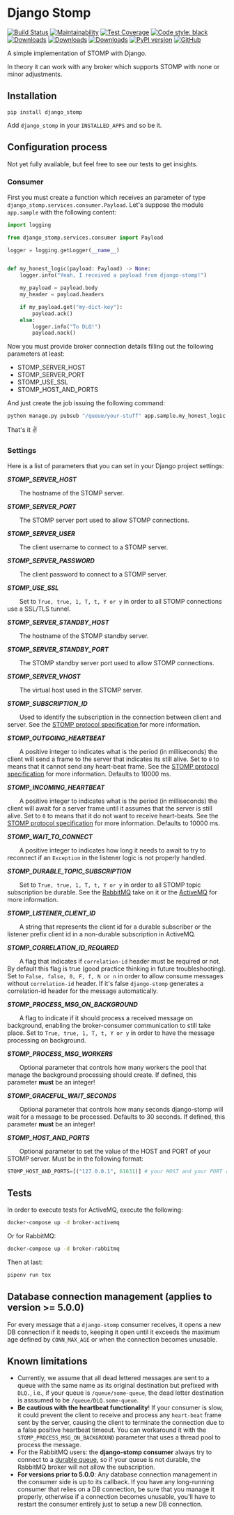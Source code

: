 # Django Stomp

[![Build Status](https://dev.azure.com/juntos-somos-mais-loyalty/python/_apis/build/status/django-stomp?branchName=master)](https://dev.azure.com/juntos-somos-mais-loyalty/python/_build/latest?definitionId=23&branchName=master)
[![Maintainability](https://sonarcloud.io/api/project_badges/measure?project=juntossomosmais_django-stomp&metric=sqale_rating)](https://sonarcloud.io/dashboard?id=juntossomosmais_django-stomp)
[![Test Coverage](https://sonarcloud.io/api/project_badges/measure?project=juntossomosmais_django-stomp&metric=coverage)](https://sonarcloud.io/dashboard?id=juntossomosmais_django-stomp)
[![Code style: black](https://img.shields.io/badge/code%20style-black-000000.svg)](https://github.com/ambv/black)
[![Downloads](https://pepy.tech/badge/django-stomp)](https://pepy.tech/project/django-stomp)
[![Downloads](https://pepy.tech/badge/django-stomp/month)](https://pepy.tech/project/django-stomp/month)
[![Downloads](https://pepy.tech/badge/django-stomp/week)](https://pepy.tech/project/django-stomp/week)
[![PyPI version](https://badge.fury.io/py/django-stomp.svg)](https://badge.fury.io/py/django-stomp)
[![GitHub](https://img.shields.io/github/license/mashape/apistatus.svg)](https://github.com/juntossomosmais/django-stomp/blob/master/LICENSE)

A simple implementation of STOMP with Django.

In theory it can work with any broker which supports STOMP with none or minor adjustments.

## Installation

`pip install django_stomp`

Add `django_stomp` in your `INSTALLED_APPS` and so be it.

## Configuration process

Not yet fully available, but feel free to see our tests to get insights.

### Consumer

First you must create a function which receives an parameter of type `django_stomp.services.consumer.Payload`. Let's suppose the module `app.sample` with the following content:

```python
import logging

from django_stomp.services.consumer import Payload

logger = logging.getLogger(__name__)


def my_honest_logic(payload: Payload) -> None:
    logger.info("Yeah, I received a payload from django-stomp!")

    my_payload = payload.body
    my_header = payload.headers

    if my_payload.get("my-dict-key"):
        payload.ack()
    else:
        logger.info("To DLQ!")
        payload.nack()
```

Now you must provide broker connection details filling out the following parameters at least:

- STOMP_SERVER_HOST
- STOMP_SERVER_PORT
- STOMP_USE_SSL
- STOMP_HOST_AND_PORTS

And just create the job issuing the following command:

```bash
python manage.py pubsub "/queue/your-stuff" app.sample.my_honest_logic
```

That's it ✌️

### Settings

Here is a list of parameters that you can set in your Django project settings:

***STOMP_SERVER_HOST***

  The hostname of the STOMP server.

***STOMP_SERVER_PORT***

  The STOMP server port used to allow STOMP connections.

***STOMP_SERVER_USER***

  The client username to connect to a STOMP server.

***STOMP_SERVER_PASSWORD***

  The client password to connect to a STOMP server.

***STOMP_USE_SSL***

  Set to ``True, true, 1, T, t, Y or y`` in order to all STOMP connections use a SSL/TLS tunnel.

***STOMP_SERVER_STANDBY_HOST***

  The hostname of the STOMP standby server.

***STOMP_SERVER_STANDBY_PORT***

  The STOMP standby server port used to allow STOMP connections.

***STOMP_SERVER_VHOST***

  The virtual host used in the STOMP server.

***STOMP_SUBSCRIPTION_ID***

  Used to identify the subscription in the connection between client and server. See the [STOMP protocol specification
](https://stomp.github.io/stomp-specification-1.1.html#SUBSCRIBE_id_Header) for more information.

***STOMP_OUTGOING_HEARTBEAT***

  A positive integer to indicates what is the period (in milliseconds) the client will send a frame to the server
that indicates its still alive. Set to ``0`` to means that it cannot send any heart-beat frame. See the [STOMP
protocol specification](https://stomp.github.io/stomp-specification-1.1.html#Heart-beating) for more information.
Defaults to 10000 ms.

***STOMP_INCOMING_HEARTBEAT***

  A positive integer to indicates what is the period (in milliseconds) the client will await for a server frame until
it assumes that the server is still alive. Set to ``0`` to means that it do not want to receive heart-beats. See
the [STOMP protocol specification](https://stomp.github.io/stomp-specification-1.1.html#Heart-beating) for more
information. Defaults to 10000 ms.

***STOMP_WAIT_TO_CONNECT***

  A positive integer to indicates how long it needs to await to try to reconnect if an `Exception` in the listener
logic is not properly handled.

***STOMP_DURABLE_TOPIC_SUBSCRIPTION***

  Set to ``True, true, 1, T, t, Y or y`` in order to all STOMP topic subscription be durable. See the [RabbitMQ](
https://www.rabbitmq.com/stomp.html#d.dts) take on it or the
[ActiveMQ](https://activemq.apache.org/how-do-durable-queues-and-topics-work) for more information.

***STOMP_LISTENER_CLIENT_ID***

  A string that represents the client id for a durable subscriber or the listener prefix client id in a non-durable
subscription in ActiveMQ.

***STOMP_CORRELATION_ID_REQUIRED***

  A flag that indicates if `correlation-id` header must be required or not. By default this flag is true (good practice
thinking in future troubleshooting).
Set to ``False, false, 0, F, f, N or n`` in order to allow consume messages without `correlation-id` header. If it's
false `django-stomp` generates a correlation-id header for the message automatically.

***STOMP_PROCESS_MSG_ON_BACKGROUND***

  A flag to indicate if it should process a received message on background, enabling the broker-consumer communication
to still take place.
  Set to ``True, true, 1, T, t, Y or y`` in order to have the message processing on background.

***STOMP_PROCESS_MSG_WORKERS***

  Optional parameter that controls how many workers the pool that manage the background processing should create. If
defined, this parameter **must** be an integer!

***STOMP_GRACEFUL_WAIT_SECONDS***

  Optional parameter that controls how many seconds django-stomp will wait for a message to be processed. Defaults to 30 seconds. If defined, this parameter **must** be an integer!

***STOMP_HOST_AND_PORTS***

  Optional parameter to set the value of the HOST and PORT of your STOMP server. Must be in the following format:
```python
STOMP_HOST_AND_PORTS=[("127.0.0.1", 61631)] # your HOST and your PORT respectively
```

## Tests

In order to execute tests for ActiveMQ, execute the following:
```bash
docker-compose up -d broker-activemq
```

Or for RabbitMQ:
```bash
docker-compose up -d broker-rabbitmq
```

Then at last:
```bash
pipenv run tox
```

## Database connection management (applies to version >= 5.0.0)

For every message that a `django-stomp` consumer receives, it opens a new DB connection if it needs to, keeping it open until it exceeds the maximum age defined by `CONN_MAX_AGE` or when the connection becomes unusable.

## Known limitations

- Currently, we assume that all dead lettered messages are sent to a queue with the same name as its original
destination but prefixed with `DLQ.`, i.e., if your queue is `/queue/some-queue`, the dead letter destination is
asssumed to be `/queue/DLQ.some-queue`.
- **Be cautious with the heartbeat functionality**! If your consumer is slow, it could prevent the client to receive
and process any `heart-beat` frame sent by the server, causing the client to terminate the connection due to a false
positive heartbeat timeout. You can workaround it with the `STOMP_PROCESS_MSG_ON_BACKGROUND` parameter that uses a
thread pool to process the message.
- For the RabbitMQ users: the **django-stomp consumer** always try to connect to a
[durable queue](https://www.rabbitmq.com/queues.html#durability), so if your queue is not durable, the RabbitMQ broker
will not allow the subscription.
- **For versions prior to 5.0.0**: Any database connection management in the consumer side is up to its callback. If you have any long-running consumer that relies on a DB connection, be sure that you manage it properly, otherwise if a connection becomes unusable, you'll have to restart the consumer entirely just to setup a new DB connection.
